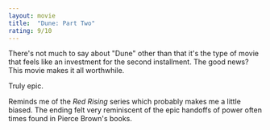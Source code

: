 ```yaml
---
layout: movie
title:  "Dune: Part Two"
rating: 9/10
---
```



There's not much to say about "Dune" other than that it's the type of movie that feels like an investment for the second installment. The good news? This movie makes it all worthwhile. 

Truly epic.

Reminds me of the *Red Rising* series which probably makes me a little biased. The ending felt very reminiscent of the epic handoffs of power often times found in Pierce Brown's books. 